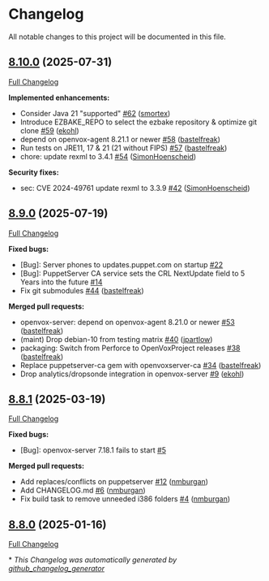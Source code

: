 # Changelog

All notable changes to this project will be documented in this file.

## [8.10.0](https://github.com/openvoxproject/openvox-server/tree/8.10.0) (2025-07-31)

[Full Changelog](https://github.com/openvoxproject/openvox-server/compare/8.9.0...8.10.0)

**Implemented enhancements:**

- Consider Java 21 "supported" [\#62](https://github.com/OpenVoxProject/openvox-server/pull/62) ([smortex](https://github.com/smortex))
- Introduce EZBAKE\_REPO to select the ezbake repository & optimize git clone [\#59](https://github.com/OpenVoxProject/openvox-server/pull/59) ([ekohl](https://github.com/ekohl))
- depend on openvox-agent 8.21.1 or newer [\#58](https://github.com/OpenVoxProject/openvox-server/pull/58) ([bastelfreak](https://github.com/bastelfreak))
- Run tests on JRE11, 17 & 21 \(21 without FIPS\) [\#57](https://github.com/OpenVoxProject/openvox-server/pull/57) ([bastelfreak](https://github.com/bastelfreak))
- chore: update rexml to 3.4.1 [\#54](https://github.com/OpenVoxProject/openvox-server/pull/54) ([SimonHoenscheid](https://github.com/SimonHoenscheid))

**Security fixes:**

- sec: CVE 2024-49761 update rexml to 3.3.9 [\#42](https://github.com/OpenVoxProject/openvox-server/pull/42) ([SimonHoenscheid](https://github.com/SimonHoenscheid))

## [8.9.0](https://github.com/openvoxproject/openvox-server/tree/8.9.0) (2025-07-19)

[Full Changelog](https://github.com/openvoxproject/openvox-server/compare/8.8.1...8.9.0)

**Fixed bugs:**

- \[Bug\]: Server phones to updates.puppet.com on startup [\#22](https://github.com/OpenVoxProject/openvox-server/issues/22)
- \[Bug\]: PuppetServer CA service sets the CRL NextUpdate field to 5 Years into the future [\#14](https://github.com/OpenVoxProject/openvox-server/issues/14)
- Fix git submodules [\#44](https://github.com/OpenVoxProject/openvox-server/pull/44) ([bastelfreak](https://github.com/bastelfreak))

**Merged pull requests:**

- openvox-server: depend on openvox-agent 8.21.0 or newer [\#53](https://github.com/OpenVoxProject/openvox-server/pull/53) ([bastelfreak](https://github.com/bastelfreak))
- \(maint\) Drop debian-10 from testing matrix [\#40](https://github.com/OpenVoxProject/openvox-server/pull/40) ([jpartlow](https://github.com/jpartlow))
- packaging: Switch from Perforce to OpenVoxProject releases [\#38](https://github.com/OpenVoxProject/openvox-server/pull/38) ([bastelfreak](https://github.com/bastelfreak))
- Replace puppetserver-ca gem with openvoxserver-ca [\#34](https://github.com/OpenVoxProject/openvox-server/pull/34) ([bastelfreak](https://github.com/bastelfreak))
- Drop analytics/dropsonde integration in openvox-server [\#9](https://github.com/OpenVoxProject/openvox-server/pull/9) ([ekohl](https://github.com/ekohl))

## [8.8.1](https://github.com/openvoxproject/openvox-server/tree/8.8.1) (2025-03-19)

[Full Changelog](https://github.com/openvoxproject/openvox-server/compare/8.8.0...8.8.1)

**Fixed bugs:**

- \[Bug\]: openvox-server 7.18.1 fails to start [\#5](https://github.com/OpenVoxProject/openvox-server/issues/5)

**Merged pull requests:**

- Add replaces/conflicts on puppetserver [\#12](https://github.com/OpenVoxProject/openvox-server/pull/12) ([nmburgan](https://github.com/nmburgan))
- Add CHANGELOG.md [\#6](https://github.com/OpenVoxProject/openvox-server/pull/6) ([nmburgan](https://github.com/nmburgan))
- Fix build task to remove unneeded i386 folders [\#4](https://github.com/OpenVoxProject/openvox-server/pull/4) ([nmburgan](https://github.com/nmburgan))

## [8.8.0](https://github.com/openvoxproject/openvox-server/tree/8.8.0) (2025-01-16)

[Full Changelog](https://github.com/openvoxproject/openvox-server/compare/8.7.0...8.8.0)



\* *This Changelog was automatically generated by [github_changelog_generator](https://github.com/github-changelog-generator/github-changelog-generator)*
